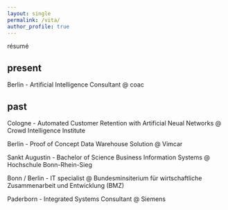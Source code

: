 ```yaml
---
layout: single
permalink: /vita/
author_profile: true
---
```


résumé

## present
Berlin - Artificial Intelligence Consultant @ coac

## past

Cologne - Automated Customer Retention with Artificial Neual Networks @ Crowd Intelligence Institute

Berlin - Proof of Concept Data Warehouse Solution @ Vimcar

Sankt Augustin - Bachelor of Science Business Information Systems @ Hochschule Bonn-Rhein-Sieg

Bonn / Berlin - IT specialist @ Bundesminsiterium für wirtschaftliche Zusammenarbeit und Entwicklung (BMZ)

Paderborn - Integrated Systems Consultant @ Siemens
